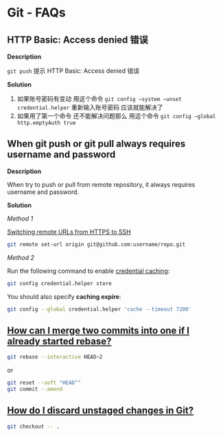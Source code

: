 # Git - FAQs

## HTTP Basic: Access denied 错误

**Description**

`git push` 提示 HTTP Basic: Access denied 错误 

**Solution**

1. 如果账号密码有变动 用这个命令 `git config –system –unset credential.helper` 重新输入账号密码 应该就能解决了 
2. 如果用了第一个命令 还不能解决问题那么 用这个命令 `git config –global http.emptyAuth true`

## When git push or git pull always requires username and password

**Description**

When try to push or pull from remote repository, it always requires username and password.

**Solution**

*Method 1*

[Switching remote URLs from HTTPS to SSH](https://help.github.com/articles/changing-a-remote-s-url/#switching-remote-urls-from-https-to-ssh)

```bash
git remote set-url origin git@github.com:username/repo.git
```

*Method 2*

Run the following command to enable [credential caching](https://help.github.com/en/github/using-git/caching-your-github-password-in-git#platform-linux):

```bash
git config credential.helper store
```

You should also specify **caching expire**:
```bash
git config --global credential.helper 'cache --timeout 7200'
```

## [How can I merge two commits into one if I already started rebase?](https://stackoverflow.com/questions/2563632/how-can-i-merge-two-commits-into-one-if-i-already-started-rebase)

```bash
git rebase --interactive HEAD~2
```

or

```bash
git reset --soft "HEAD^"
git commit --amend
```

## [How do I discard unstaged changes in Git?](https://stackoverflow.com/questions/52704/how-do-i-discard-unstaged-changes-in-git)

```bash
git checkout -- .
```
